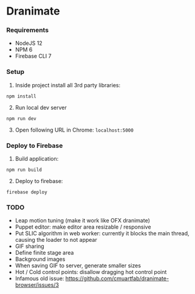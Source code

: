 # Dranimate

### Requirements
- NodeJS 12
- NPM 6
- Firebase CLI 7

### Setup
1. Inside project install all 3rd party libraries:
```
npm install
```
2. Run local dev server
```
npm run dev
```
3. Open following URL in Chrome: `localhost:5000`

### Deploy to Firebase
1. Build application:
```
npm run build
```
2. Deploy to firebase:
```
firebase deploy
```

### TODO
* Leap motion tuning (make it work like OFX dranimate)
* Puppet editor: make editor area resizable / responsive
* Put SLIC algorithm in web worker: currently it blocks the main thread, causing the loader to not appear
* GIF sharing
* Define finite stage area
* Background images
* When saving GIF to server, generate smaller sizes
* Hot / Cold control points: disallow dragging hot control point
* Infamous old issue: https://github.com/cmuartfab/dranimate-browser/issues/3
